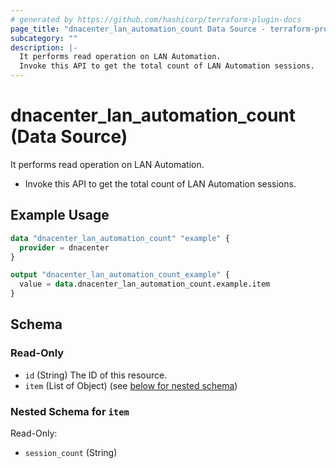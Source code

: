 ```yaml
---
# generated by https://github.com/hashicorp/terraform-plugin-docs
page_title: "dnacenter_lan_automation_count Data Source - terraform-provider-dnacenter"
subcategory: ""
description: |-
  It performs read operation on LAN Automation.
  Invoke this API to get the total count of LAN Automation sessions.
---
```


# dnacenter_lan_automation_count (Data Source)

It performs read operation on LAN Automation.

- Invoke this API to get the total count of LAN Automation sessions.

## Example Usage

```terraform
data "dnacenter_lan_automation_count" "example" {
  provider = dnacenter
}

output "dnacenter_lan_automation_count_example" {
  value = data.dnacenter_lan_automation_count.example.item
}
```

<!-- schema generated by tfplugindocs -->
## Schema

### Read-Only

- `id` (String) The ID of this resource.
- `item` (List of Object) (see [below for nested schema](#nestedatt--item))

<a id="nestedatt--item"></a>
### Nested Schema for `item`

Read-Only:

- `session_count` (String)

